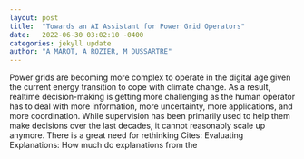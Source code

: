 ```yaml
---
layout: post
title:  "Towards an AI Assistant for Power Grid Operators"
date:   2022-06-30 03:02:10 -0400
categories: jekyll update
author: "A MAROT, A ROZIER, M DUSSARTRE"
---
```

Power grids are becoming more complex to operate in the digital age given the current energy transition to cope with climate change. As a result, realtime decision-making is getting more challenging as the human operator has to deal with more information, more uncertainty, more applications, and more coordination. While supervision has been primarily used to help them make decisions over the last decades, it cannot reasonably scale up anymore. There is a great need for rethinking 
Cites: Evaluating Explanations: How much do explanations from the